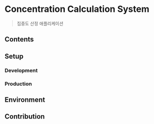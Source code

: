# Concentration Calculation System
> 집중도 산정 애플리케이션


## Contents


## Setup

### Development


### Production


## Environment

## Contribution

